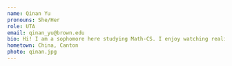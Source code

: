 ```yaml
---
name: Qinan Yu
pronouns: She/Her
role: UTA 
email: qinan_yu@brown.edu
bio: Hi! I am a sophomore here studying Math-CS. I enjoy watching reality shows and criminal documentaries in my free time :) 
hometown: China, Canton
photo: qinan.jpg
---
```

